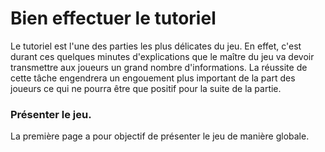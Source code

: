 # Bien effectuer le tutoriel

Le tutoriel est l'une des parties les plus délicates du jeu. En effet, c'est durant ces quelques minutes d'explications que le maître du jeu va devoir transmettre aux joueurs un grand nombre d'informations. La réussite de cette tâche engendrera un engouement plus important de la part des joueurs ce qui ne pourra être que positif pour la suite de la partie.

### Présenter le jeu.

La première page a pour objectif de présenter le jeu de manière globale.



